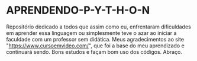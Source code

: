 # APRENDENDO-P-Y-T-H-O-N
Repositório dedicado a todos que assim como eu, enfrentaram dificuldades em aprender essa linguagem ou simplesmente teve o azar ao iniciar a faculdade com um professor sem didática. Meus agradecimentos ao site "https://www.cursoemvideo.com/", que foi a base do meu aprendizado e continuará sendo. Bons estudos e façam bom uso dos códigos. Abraço.

